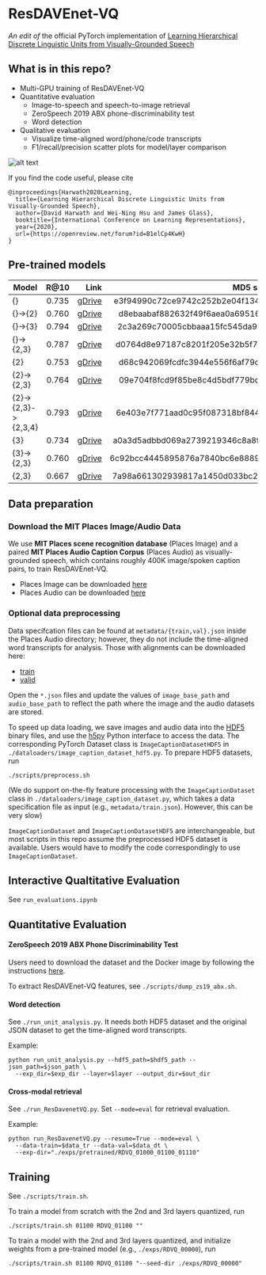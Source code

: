 # ResDAVEnet-VQ
*An edit of* the official PyTorch implementation of [Learning Hierarchical Discrete Linguistic 
Units from Visually-Grounded Speech](https://openreview.net/forum?id=B1elCp4KwH)


## What is in this repo?
- Multi-GPU training of ResDAVEnet-VQ
- Quantitative evaluation
  - Image-to-speech and speech-to-image retrieval
  - ZeroSpeech 2019 ABX phone-discriminability test
  - Word detection
- Qualitative evaluation
  - Visualize time-aligned word/phone/code transcripts
  - F1/recall/precision scatter plots for model/layer comparison

![alt text](img/teaser.png "example image, alignment, and model comparison")


If you find the code useful, please cite
```
@inproceedings{Harwath2020Learning,
  title={Learning Hierarchical Discrete Linguistic Units from Visually-Grounded Speech},
  author={David Harwath and Wei-Ning Hsu and James Glass},
  booktitle={International Conference on Learning Representations},
  year={2020},
  url={https://openreview.net/forum?id=B1elCp4KwH}
}
```

## Pre-trained models
| Model               | R@10          | Link  | MD5 sum | 
| -------------       |:-------------:| -----:| ------: |
| {}                  | 0.735         | [gDrive](https://drive.google.com/file/d/1J-tw3eg3R5e9k0vIfQaBVKiaHyOJUcIB/view?usp=sharing) | e3f94990c72ce9742c252b2e04f134e4 |
| {}->{2}             | 0.760         | [gDrive](https://drive.google.com/file/d/1MhC6PCkt7DBQvWTvf-c_ru4HSHmSb9AP/view?usp=sharing) | d8ebaabaf882632f49f6aea0a69516eb |
| {}->{3}             | 0.794         | [gDrive](https://drive.google.com/file/d/1bmFQeP_BCQ5wvq8yutqQzUmwRr5iHnCf/view?usp=sharing) | 2c3a269c70005cbbaaa15fc545da93fa |
| {}->{2,3}           | 0.787         | [gDrive](https://drive.google.com/file/d/1mQW2Sh_FCDWaHYi-02XzocQObtnAZDc7/view?usp=sharing) | d0764d8e97187c8201f205e32b5f7fee |
| {2}                 | 0.753         | [gDrive](https://drive.google.com/file/d/1vGF8DCvsT3Gy-31nn5cYmD4dqrgzmQTF/view?usp=sharing) | d68c942069fcdfc3944e556f6af79c60 |
| {2}->{2,3}          | 0.764         | [gDrive](https://drive.google.com/file/d/1pOSQ1LLmcj0DJPSyBWxsqiFAfBYZi7Vd/view?usp=sharing) | 09e704f8fcd9f85be8c4d5bdf779bd3b |
| {2}->{2,3}->{2,3,4} | 0.793         | [gDrive](https://drive.google.com/file/d/1k41E7MP_LRTzPD0XwTHNzEBbiv05Ali7/view?usp=sharing) | 6e403e7f771aad0c95f087318bf8447e |
| {3}                 | 0.734         | [gDrive](https://drive.google.com/file/d/1yCtGdYrL8K-RaRN1PMdf_MKogFSnXkue/view?usp=sharing) | a0a3d5adbbd069a2739219346c8a8f70 |
| {3}->{2,3}          | 0.760         | [gDrive](https://drive.google.com/file/d/1K23y5u4K14gMycP9XhkwTGWN-GHNCcYA/view?usp=sharing) | 6c92bcc4445895876a7840bc6e88892b |
| {2,3}               | 0.667         | [gDrive](https://drive.google.com/file/d/1JHHgJ0wDlFs9Ol1Wo4kco7HSjc4zTy_Y/view?usp=sharing) | 7a98a661302939817a1450d033bc2fcc |


## Data preparation

### Download the MIT Places Image/Audio Data
We use **MIT Places scene recognition database** (Places Image) and a paired
**MIT Places Audio Caption Corpus** (Places Audio) as visually-grounded speech, 
which contains roughly 400K image/spoken caption pairs, to train ResDAVEnet-VQ.
- Places Image can be downloaded [here](http://places.csail.mit.edu/)
- Places Audio can be downloaded [here](https://groups.csail.mit.edu/sls/downloads/placesaudio/index.cgi)

### Optional data preprocessing
Data specifcation files can be found at `metadata/{train,val}.json` inside the 
Places Audio directory; however, they do not include the time-aligned word 
transcripts for analysis. Those with alignments can be downloaded here:
- [train](https://drive.google.com/file/d/17iZpPVkgwga1Av7xZQJY7ONg9auKmPvr/view?usp=sharing)
- [valid](https://drive.google.com/file/d/1Z8-KO3b2gEk8uh3MC6w3jFVxmrz2Newe/view?usp=sharing)

Open the `*.json` files and update the values of `image_base_path` and 
`audio_base_path` to reflect the path where the image and the audio datasets 
are stored. 

To speed up data loading, we save images and audio data into the 
[HDF5](https://www.hdfgroup.org) binary files, and use the 
[h5py](https://www.h5py.org/) Python interface to access the data.
The corresponding PyTorch Dataset class is `ImageCaptionDatasetHDF5` in
`./dataloaders/image_caption_dataset_hdf5.py`. To prepare HDF5 datasets, run
```
./scripts/preprocess.sh
```
(We do support on-the-fly feature processing with the `ImageCaptionDataset` class 
in `./dataloaders/image_caption_dataset.py`, which takes a data specification 
file as input (e.g., `metadata/train.json`). However, this can be very slow)

`ImageCaptionDataset` and `ImageCaptionDatasetHDF5` are interchangeable, but 
most scripts in this repo assume the preprocessed HDF5 dataset is available.
Users would have to modify the code correspondingly to use 
`ImageCaptionDataset`.


## Interactive Qualtitative Evaluation
See `run_evaluations.ipynb`


## Quantitative Evaluation

#### ZeroSpeech 2019 ABX Phone Discriminability Test
Users need to download the dataset and the Docker image by following the 
instructions [here](https://zerospeech.com/2019/getting_started.html).

To extract ResDAVEnet-VQ features, see `./scripts/dump_zs19_abx.sh`.


#### Word detection
See `./run_unit_analysis.py`. It needs both HDF5 dataset and the original JSON
dataset to get the time-aligned word transcripts.

Example:
```
python run_unit_analysis.py --hdf5_path=$hdf5_path --json_path=$json_path \
  --exp_dir=$exp_dir --layer=$layer --output_dir=$out_dir
```


#### Cross-modal retrieval
See `./run_ResDavenetVQ.py`. Set `--mode=eval` for retrieval evaluation.

Example:
```
python run_ResDavenetVQ.py --resume=True --mode=eval \
  --data-train=$data_tr --data-val=$data_dt \
  --exp-dir="./exps/pretrained/RDVQ_01000_01100_01110"
```


## Training
See `./scripts/train.sh`.

To train a model from scratch with the 2nd and 3rd layers quantized, run
```
./scripts/train.sh 01100 RDVQ_01100 ""
```

To train a model with the 2nd and 3rd layers quantized, and initialize weights 
from a pre-trained model (e.g., `./exps/RDVQ_00000`), run
```
./scripts/train.sh 01100 RDVQ_01100 "--seed-dir ./exps/RDVQ_00000"
```
